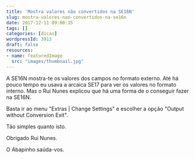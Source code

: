 ```yaml
---
title: 'Mostra valores não convertidos na SE16N'
slug: mostra-valores-nao-convertidos-na-se16n
date: 2017-12-11 09:00:35
tags: []
categories: [dicas]
wordpressId: 3913
draft: false
resources:
- name: featuredImage
  src: "images/thumbnail.jpg"
---
```

A SE16N mostra-te os valores dos campos no formato externo. Até há pouco tempo eu usava a arcaica SE17 para ver os valores no formato interno. Mas o Rui Nunes explicou que há uma forma de o conseguir fazer na SE16N.

<!--more-->

Basta ir ao menu "Extras | Change Settings" e escolher a opção "Output without Conversion Exit".

Tão simples quanto isto.

Obrigado Rui Nunes.

O Abapinho saúda-vos.
